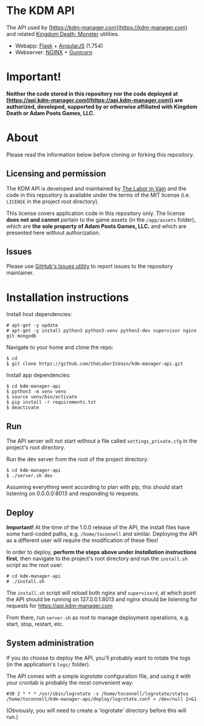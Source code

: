 # The KDM API
The API used by [https://kdm-manager.com](https://kdm-manager.com) and related
[Kingdom Death: Monster](https://kingdomdeath.com) utilities.

* Webapp: [Flask](http://flask.pocoo.org/) + [AngularJS](https://angularjs.org/) (1.754)
* Webserver: [NGINX](https://www.nginx.com/) + [Gunicorn](http://gunicorn.org/)


# Important!

**Neither the code stored in this repository nor the code deployed at
[https://api.kdm-manager.com](https://api.kdm-manager.com)) are authorized,
developed, supported by or otherwise affiliated with Kingdom Death or Adam 
Poots Games, LLC.**


# About

Please read the information below before cloning or forking this repository.


## Licensing and permission
The KDM API is developed and maintained by [The Labor in Vain](https://thelaborinvain.com)
and the code in this repository is available under the terms of the MIT license
(i.e. `LICENSE` in the project root directory).

This license covers application code in this repository only. The license 
**does not and cannot** pertain to the game assets (in the `/app/assets` 
folder), which are __the sole property of Adam Poots Games, LLC.__ and which
are presented here without authorization.


## Issues
Please use
[GitHub's Issues utility](https://github.com/theLaborInVain/kdm-manager-api/issues)
to report issues to the repository maintainer.


# Installation instructions

Install host dependencies:

    # apt-get -y update
    # apt-get -y install python3 python3-venv python3-dev supervisor nginx git mongodb

Navigate to your home and clone the repo:

    $ cd 
    $ git clone https://github.com/theLaborInVain/kdm-manager-api.git

Install app dependencies:

    $ cd kdm-manager-api
    $ python3 -m venv venv
    $ source venv/bin/activate
    $ pip install -r requirements.txt
    $ deactivate


## Run

The API server will not start without a file called `settings_private.cfg` in
the project's root directory.

Run the dev server from the root of the project directory:

    $ cd kdm-manager-api
    $ ./server.sh dev

Assuming everything went according to plan with pip, this should start listening
on 0.0.0.0:8013 and responding to requests.


## Deploy

**Important!** At the time of the 1.0.0 release of the API, the install files
have some hard-coded paths, e.g. `/home/toconnell` and similar. Deploying the
API as a different user will require the modification of these files!

In order to deploy, **perform the steps above under _Installation instructions_
 first**, then navigate to the project's root directory and run the `install.sh`
script as the root user:

    # cd kdm-manager-api
    # ./install.sh

The `install.sh` script will reload both nginx and `supervisord`, at which point
the API should be running on 127.0.0.1:8013 and nginx should be listening for
requests for https://api.kdm-manager.com

From there, run `server.sh` as root to manage deployment operations, e.g. start,
stop, restart, etc.


## System administration

If you do choose to deploy the API, you'll probably want to rotate the logs (in
the application's `logs/` folder).

The API comes with a simple _logrotate_ configuration file, and using it with
your crontab is probably the most convenient way:

    #30 2 * * * /usr/sbin/logrotate -s /home/toconnell/logrotate/status /home/toconnell/kdm-manager-api/deploy/logrotate.conf > /dev/null 2>&1

(Obviously, you will need to create a 'logrotate' directory before this will run.)
